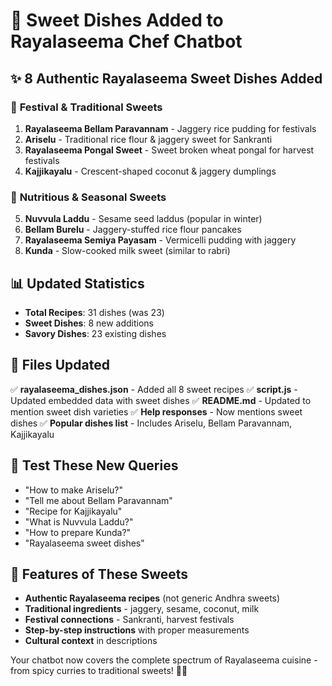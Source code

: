 # 🍯 Sweet Dishes Added to Rayalaseema Chef Chatbot

## ✨ **8 Authentic Rayalaseema Sweet Dishes Added**

### 🍛 **Festival & Traditional Sweets**
1. **Rayalaseema Bellam Paravannam** - Jaggery rice pudding for festivals
2. **Ariselu** - Traditional rice flour & jaggery sweet for Sankranti
3. **Rayalaseema Pongal Sweet** - Sweet broken wheat pongal for harvest festivals
4. **Kajjikayalu** - Crescent-shaped coconut & jaggery dumplings

### 🥥 **Nutritious & Seasonal Sweets**
5. **Nuvvula Laddu** - Sesame seed laddus (popular in winter)
6. **Bellam Burelu** - Jaggery-stuffed rice flour pancakes
7. **Rayalaseema Semiya Payasam** - Vermicelli pudding with jaggery
8. **Kunda** - Slow-cooked milk sweet (similar to rabri)

## 📊 **Updated Statistics**
- **Total Recipes**: 31 dishes (was 23)
- **Sweet Dishes**: 8 new additions
- **Savory Dishes**: 23 existing dishes

## 🔄 **Files Updated**
✅ **rayalaseema_dishes.json** - Added all 8 sweet recipes
✅ **script.js** - Updated embedded data with sweet dishes
✅ **README.md** - Updated to mention sweet dish varieties
✅ **Help responses** - Now mentions sweet dishes
✅ **Popular dishes list** - Includes Ariselu, Bellam Paravannam, Kajjikayalu

## 🧪 **Test These New Queries**
- "How to make Ariselu?"
- "Tell me about Bellam Paravannam"
- "Recipe for Kajjikayalu"
- "What is Nuvvula Laddu?"
- "How to prepare Kunda?"
- "Rayalaseema sweet dishes"

## 🎯 **Features of These Sweets**
- **Authentic Rayalaseema recipes** (not generic Andhra sweets)
- **Traditional ingredients** - jaggery, sesame, coconut, milk
- **Festival connections** - Sankranti, harvest festivals
- **Step-by-step instructions** with proper measurements
- **Cultural context** in descriptions

Your chatbot now covers the complete spectrum of Rayalaseema cuisine - from spicy curries to traditional sweets! 🍛✨
